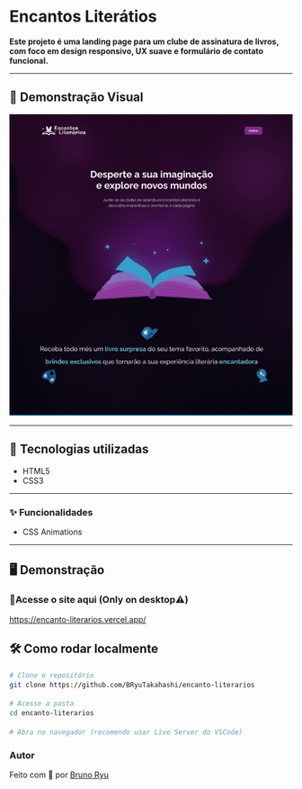 # Encantos Literátios

**Este projeto é uma landing page para um clube de assinatura de livros, com foco em design responsivo, UX suave e formulário de contato funcional.**

---

## 📸 Demonstração Visual

![Início da página do Encantos Literários](https://github.com/BRyuTakahashi/encanto-literarios/blob/main/assets/screenshots/Captura%20de%20tela%202025-06-22%20231449.png)

---

## 🚀 Tecnologias utilizadas

- HTML5
- CSS3

---

### ✨ Funcionalidades

* CSS Animations

---

## 🖥️ Demonstração

### 🔗Acesse o site aqui (Only on desktop⚠️)
https://encanto-literarios.vercel.app/

## 🛠️ Como rodar localmente

```bash
# Clone o repositório
git clone https://github.com/BRyuTakahashi/encanto-literarios

# Acesse a pasta
cd encanto-literarios

# Abra no navegador (recomendo usar Live Server do VSCode)

```

### Autor
Feito com 💙 por [Bruno Ryu](https://github.com/BRyuTakahashi)
